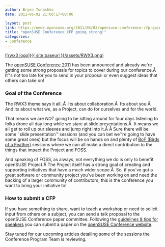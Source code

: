 ```yaml
---
author: Bryen Yunashko
date: 2011-06-02 21:00:17+00:00

layout: post
link: https://news.opensuse.org/2011/06/02/opensuse-conference-cfp-going-strong/
title: "openSUSE Conference CFP going strong!"
categories:
- Conference
---
```

[![rwx3 logo]({{ site.baseurl }}/assets/RWX3.png)](https://news.opensuse.org/2011/05/16/opensuse-conference-2011-to-be-creative-and-open/rwx3/)

The [openSUSE Conference 2011](http://en.opensuse.org/Portal:Conference) has been announced and already we're getting some strong proposals for topics to cover during our conference.Â  It™s not too late for you to send in your proposal or even suggest ideas that others can take on!<!-- more -->


### Goal of the Conference


The RWX3 theme says it all..Â  Its about collaboration.Â  Its about you.Â  And its about what we, as a Project, can do for ourselves and for the world.

That means we are *NOT* going to be sitting around for four days listening to folks drone all day long while we stare at slide presentations.Â  It means we all get to roll up our sleeves and jump right into it.Â Â Sure there will be some ˜slide presentation™ sessions (and you can bet we™re going to have some great ones) but the focus will be on hands on and plenty of [BoF (Birds of a Feather)](http://en.wikipedia.org/wiki/Birds_of_a_Feather_(computing)) sessions where we can all make a direct contribution to the things that impact the Project and FOSS.

And speaking of FOSS, as always, not everything we do is only to benefit openSUSE Project.Â The Project itself has a strong goal of creating and supporting initiatives that have a much wider scope.Â  So, if you've got a great software or community project you've been working on and need the backing of a larger community of contributors, this is the conference you want to bring your initiative to!



### How to submit a CFP


If you have something to share, want to teach a workshop or need to solicit input from others on a subject, you can send a talk proposal to the openSUSE Conference paper committee. Following the [guidelines & tips for speakers](http://en.opensuse.org/openSUSE:Conference_Planning_2011_guidelines_for_speakers) you can submit a paper on the [openSUSE Conference website](http://conference.opensuse.org/indico/).

Stay tuned for our upcoming articles detailing some of the sessions the Conference Program Team is reviewing.		
